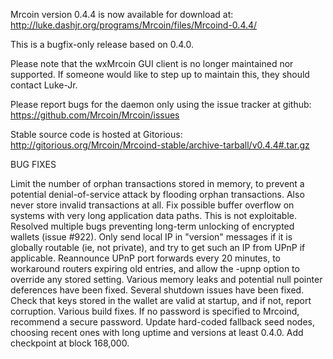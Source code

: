 Mrcoin version 0.4.4 is now available for download at:
http://luke.dashjr.org/programs/Mrcoin/files/Mrcoind-0.4.4/

This is a bugfix-only release based on 0.4.0.

Please note that the wxMrcoin GUI client is no longer maintained nor supported. If someone would like to step up to maintain this, they should contact Luke-Jr.

Please report bugs for the daemon only using the issue tracker at github:
https://github.com/Mrcoin/Mrcoin/issues

Stable source code is hosted at Gitorious:
http://gitorious.org/Mrcoin/Mrcoind-stable/archive-tarball/v0.4.4#.tar.gz

BUG FIXES

Limit the number of orphan transactions stored in memory, to prevent a potential denial-of-service attack by flooding orphan transactions. Also never store invalid transactions at all.
Fix possible buffer overflow on systems with very long application data paths. This is not exploitable.
Resolved multiple bugs preventing long-term unlocking of encrypted wallets (issue #922).
Only send local IP in "version" messages if it is globally routable (ie, not private), and try to get such an IP from UPnP if applicable.
Reannounce UPnP port forwards every 20 minutes, to workaround routers expiring old entries, and allow the -upnp option to override any stored setting.
Various memory leaks and potential null pointer deferences have been
fixed.
Several shutdown issues have been fixed.
Check that keys stored in the wallet are valid at startup, and if not,
report corruption.
Various build fixes.
If no password is specified to Mrcoind, recommend a secure password.
Update hard-coded fallback seed nodes, choosing recent ones with long uptime and versions at least 0.4.0.
Add checkpoint at block 168,000.

